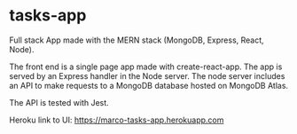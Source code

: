 # tasks-app
Full stack App made with the MERN stack (MongoDB, Express, React, Node).

The front end is a single page app made with create-react-app.
The app is served by an Express handler in the Node server. 
The node server includes an API to make requests to a MongoDB database hosted on MongoDB Atlas.

The API is tested with Jest.

Heroku link to UI: https://marco-tasks-app.herokuapp.com
